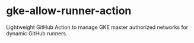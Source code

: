 # gke-allow-runner-action
Lightweight GitHub Action to manage GKE master authorized networks for dynamic GitHub runners.
